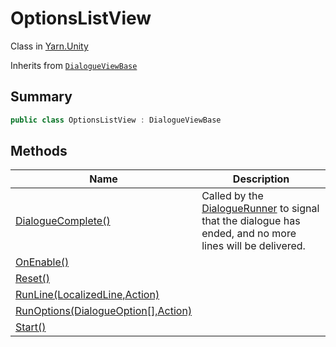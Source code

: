 # OptionsListView

Class in [Yarn.Unity](../)

Inherits from [`DialogueViewBase`](../yarn.unity.dialogueviewbase/)

## Summary

```csharp
public class OptionsListView : DialogueViewBase
```

## Methods

| Name                                                                              | Description                                                                                                                               |
| --------------------------------------------------------------------------------- | ----------------------------------------------------------------------------------------------------------------------------------------- |
| [DialogueComplete()](yarn.unity.optionslistview.dialoguecomplete.md)              | Called by the [DialogueRunner](../yarn.unity.dialoguerunner/) to signal that the dialogue has ended, and no more lines will be delivered. |
| [OnEnable()](yarn.unity.optionslistview.onenable.md)                              |                                                                                                                                           |
| [Reset()](yarn.unity.optionslistview.reset.md)                                    |                                                                                                                                           |
| [RunLine(LocalizedLine,Action)](yarn.unity.optionslistview.runline.md)            |                                                                                                                                           |
| [RunOptions(DialogueOption\[\],Action)](yarn.unity.optionslistview.runoptions.md) |                                                                                                                                           |
| [Start()](yarn.unity.optionslistview.start.md)                                    |                                                                                                                                           |
